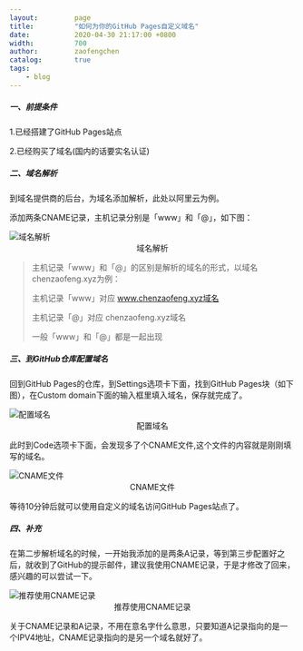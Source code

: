 ```yaml
---
layout:         page
title:          "如何为你的GitHub Pages自定义域名"
date:           2020-04-30 21:17:00 +0800
width:          700
author:         zaofengchen
catalog:        true
tags:
    - blog
---
```




##### 一、前提条件

1.已经搭建了GitHub Pages站点

2.已经购买了域名(国内的话要实名认证)

##### 二、域名解析

到域名提供商的后台，为域名添加解析，此处以阿里云为例。

添加两条CNAME记录，主机记录分别是「www」和「@」，如下图：

<img src="https://img1.doubanio.com/view/note/l/OWd_4yzk2O25CK8Jw6jULQ/62296613/x72097959.jpg" alt="域名解析" width="{{ page.width}}" align="bottom" />
<center>域名解析</center>



>主机记录「www」和「@」的区别是解析的域名的形式，以域名chenzaofeng.xyz为例：
>
>主机记录「www」对应 www.chenzaofeng.xyz域名
>
>主机记录「@」对应 chenzaofeng.xyz域名
>
>一般「www」和「@」都是一起出现



##### 三、到GitHub仓库配置域名

回到GitHub Pages的仓库，到Settings选项卡下面，找到GitHub Pages块（如下图），在Custom domain下面的输入框里填入域名，保存就完成了。

<img src="https://img3.doubanio.com/view/note/l/ZpUA7o_Z-dMBbqIC8FrCrg/62296613/x72097961.jpg" alt="配置域名" width="{{ page.width}}" align="bottom" />
<center>配置域名</center>



此时到Code选项卡下面，会发现多了个CNAME文件,这个文件的内容就是刚刚填写的域名。

<img src="https://img3.doubanio.com/view/note/l/5rxEnBkb77NM9z3zawtpcg/62296613/x72097962.jpg" alt="CNAME文件" width="{{ page.width}}" align="bottom" />
<center>CNAME文件</center>

等待10分钟后就可以使用自定义的域名访问GitHub Pages站点了。

##### 四、补充
在第二步解析域名的时候，一开始我添加的是两条A记录，等到第三步配置好之后，就收到了GitHub的提示邮件，建议我使用CNAME记录，于是才修改了回来，感兴趣的可以尝试一下。

<img src="https://img3.doubanio.com/view/note/l/y1eUdY1QpN0wxz5Wb852kA/62296613/x72097960.jpg" alt="推荐使用CNAME记录" width="{{ page.width}}" align="bottom" />
<center>推荐使用CNAME记录</center>

关于CNAME记录和A记录，不用在意名字什么意思，只要知道A记录指向的是一个IPV4地址，CNAME记录指向的是另一个域名就好了。